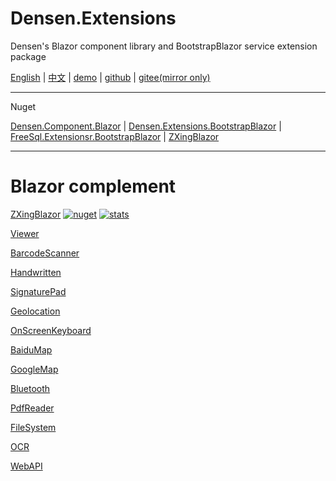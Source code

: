 # Densen.Extensions
Densen's Blazor component library and BootstrapBlazor service extension package

 [English](README.md) | [中文](README.zh-CN.md) | [demo](https://blazor.app1.es/) | [github](https://github.com/densen2014/Densen.Extensions) | [gitee(mirror only)](https://gitee.com/densen2014/Densen.Extensions)

---

Nuget

 [Densen.Component.Blazor](https://www.nuget.org/packages/Densen.Component.Blazor/) | [Densen.Extensions.BootstrapBlazor](https://www.nuget.org/packages/Densen.Extensions.BootstrapBlazor/)  | [FreeSql.Extensionsr.BootstrapBlazor](https://www.nuget.org/packages/Densen.FreeSql.Extensions.BootstrapBlazor/)  | [ZXingBlazor](https://www.nuget.org/packages/ZXingBlazor/)
 
---
# Blazor complement

[ZXingBlazor](https://www.nuget.org/packages/ZXingBlazor)
[![nuget](https://img.shields.io/nuget/v/ZXingBlazor.svg?style=flat-square)](https://www.nuget.org/packages/ZXingBlazor) 
[![stats](https://img.shields.io/nuget/dt/ZXingBlazor.svg?style=flat-square)](https://www.nuget.org/stats/packages/ZXingBlazor?groupby=Version)

[Viewer](https://www.nuget.org/packages/BootstrapBlazor.Viewer)
  
[BarcodeScanner](Densen.Component.Blazor/BarcodeScanner.md)
   
[Handwritten](Densen.Component.Blazor/Handwritten.md)

[SignaturePad](https://www.nuget.org/packages/BootstrapBlazor.SignaturePad)

[Geolocation](https://www.nuget.org/packages/BootstrapBlazor.Geolocation)

[OnScreenKeyboard](https://www.nuget.org/packages/BootstrapBlazor.OnScreenKeyboard)

[BaiduMap](https://www.nuget.org/packages/BootstrapBlazor.BaiduMap)

[GoogleMap](https://www.nuget.org/packages/BootstrapBlazor.Maps)

[Bluetooth](https://www.nuget.org/packages/BootstrapBlazor.Bluetooth)

[PdfReader](https://www.nuget.org/packages/BootstrapBlazor.PdfReader)

[FileSystem](https://www.nuget.org/packages/BootstrapBlazor.FileSystem)

[OCR](https://www.nuget.org/packages/BootstrapBlazor.OCR)

[WebAPI](https://www.nuget.org/packages/BootstrapBlazor.WebAPI)

